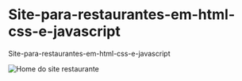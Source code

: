 # Site-para-restaurantes-em-html-css-e-javascript
Site-para-restaurantes-em-html-css-e-javascript

![Home do site restaurante](https://user-images.githubusercontent.com/96601602/220355826-31ab5470-ad66-45ab-a4a9-84b8002ced54.png)

